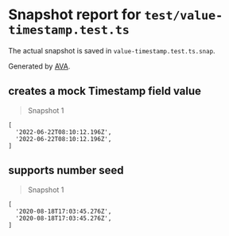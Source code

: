 # Snapshot report for `test/value-timestamp.test.ts`

The actual snapshot is saved in `value-timestamp.test.ts.snap`.

Generated by [AVA](https://avajs.dev).

## creates a mock Timestamp field value

> Snapshot 1

    [
      '2022-06-22T08:10:12.196Z',
      '2022-06-22T08:10:12.196Z',
    ]

## supports number seed

> Snapshot 1

    [
      '2020-08-18T17:03:45.276Z',
      '2020-08-18T17:03:45.276Z',
    ]
